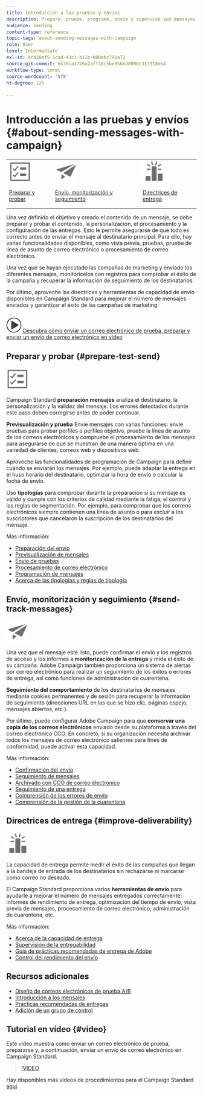 ```yaml
---
title: Introducción a las pruebas y envíos
description: Prepare, pruebe, programe, envíe y supervise sus mensajes.
audience: sending
content-type: reference
topic-tags: about-sending-messages-with-campaign
role: User
level: Intermediate
exl-id: bcb28ef5-5cad-43c1-b11b-080abc791a72
source-git-commit: 6530ca1726a2aff18c5be9566d8008c317918e64
workflow-type: tm+mt
source-wordcount: '578'
ht-degree: 12%

---
```


# Introducción a las pruebas y envíos {#about-sending-messages-with-campaign}

<table>
<tr>
<td><img src="assets/do-not-localize/icon_prepare.svg" width="60px"><p><a href="#prepare-test-send">Preparar y probar</a></p></td>
<td><img src="assets/do-not-localize/icon_send.svg" width="60px"><p><a href="#send-track-messages">Envío, monitorización y seguimiento</a></p></td>
<td><img src="assets/do-not-localize/icon_deliverability.svg" width="60px"><p><a href="#improve-deliverability">Directrices de entrega</a></p></td></tr>
</table>

Una vez definido el objetivo y creado el contenido de un mensaje, se debe preparar y probar el contenido, la personalización, el procesamiento y la configuración de las entregas. Esto le permite asegurarse de que todo es correcto antes de enviar el mensaje al destinatario principal. Para ello, hay varias funcionalidades disponibles, como vista previa, pruebas, prueba de línea de asunto de correo electrónico o procesamiento de correo electrónico.

Una vez que se hayan ejecutado las campañas de marketing y enviado los diferentes mensajes, monitorícelos con registros para comprobar el éxito de la campaña y recuperar la información de seguimiento de los destinatarios.

Por último, aproveche las directrices y herramientas de capacidad de envío disponibles en Campaign Standard para mejorar el número de mensajes enviados y garantizar el éxito de las campañas de marketing.

![](assets/do-not-localize/how-to-video.png) [Descubra cómo enviar un correo electrónico de prueba, preparar y enviar un envío de correo electrónico en vídeo](#video)

## Preparar y probar {#prepare-test-send}

<img src="assets/do-not-localize/icon_prepare.svg" width="60px">

Campaign Standard **preparación mensajes** analiza el destinatario, la personalización y la validez del mensaje. Los errores detectados durante este paso deben corregirse antes de poder continuar.

**Previsualización y prueba** Envíe mensajes con varias funciones: envíe pruebas para probar perfiles o perfiles objetivo, pruebe la línea de asunto de los correos electrónicos y compruebe el procesamiento de los mensajes para asegurarse de que se muestran de una manera óptima en una variedad de clientes, correos web y dispositivos web.

Aproveche las funcionalidades de programación de Campaign para definir cuándo se enviarán los mensajes. Por ejemplo, puede adaptar la entrega en el huso horario del destinatario, optimizar la hora de envío o calcular la fecha de envío.

Uso **tipologías** para comprobar durante la preparación si su mensaje es válido y cumple con los criterios de calidad mediante la fatiga, el control y las reglas de segmentación. Por ejemplo, para comprobar que los correos electrónicos siempre contienen una línea de asunto o para excluir a los suscriptores que cancelaron la suscripción de los destinatarios del mensaje.

Más información:

* [Preparación del envío](../../sending/using/preparing-the-send.md)
* [Previsualización de mensajes](../../sending/using/previewing-messages.md)
* [Envío de pruebas](../../sending/using/sending-proofs.md)
* [Procesamiento de correo electrónico](../../sending/using/email-rendering.md)
* [Programación de mensajes](../../sending/using/about-scheduling-messages.md)
* [Acerca de las tipologías y reglas de tipología](../../sending/using/about-typology-rules.md)

## Envío, monitorización y seguimiento {#send-track-messages}

<img src="assets/do-not-localize/icon_send.svg"  width="60px">

Una vez que el mensaje esté listo, puede confirmar el envío y los registros de acceso y los informes a **monitorización de la entrega** y mida el éxito de su campaña. Adobe Campaign también proporciona un sistema de alertas por correo electrónico para realizar un seguimiento de los éxitos o errores de entrega, así como funciones de administración de cuarentena.

**Seguimiento del comportamiento** de los destinatarios de mensajes mediante cookies permanentes y de sesión para recuperar la información de seguimiento (direcciones URL en las que se hizo clic, páginas espejo, mensajes abiertos, etc.).

Por último, puede configurar Adobe Campaign para que **conservar una copia de los correos electrónicos** enviado desde su plataforma a través del correo electrónico CCO. En concreto, si su organización necesita archivar todos los mensajes de correo electrónico salientes para fines de conformidad, puede activar esta capacidad.

Más información:

* [Confirmación del envío](../../sending/using/confirming-the-send.md)
* [Seguimiento de mensajes](../../sending/using/tracking-messages.md)
* [Archivado con CCO de correo electrónico](../../sending/using/archiving.md)
* [Seguimiento de una entrega](../../sending/using/monitoring-a-delivery.md)
* [Comprensión de los errores de envío](../../sending/using/understanding-delivery-failures.md)
* [Comprensión de la gestión de la cuarentena](../../sending/using/understanding-quarantine-management.md)

## Directrices de entrega {#improve-deliverability}

<img src="assets/do-not-localize/icon_deliverability.svg"  width="60px">

La capacidad de entrega permite medir el éxito de las campañas que llegan a la bandeja de entrada de los destinatarios sin rechazarse ni marcarse como correo no deseado.

El Campaign Standard proporciona varios **herramientas de envío** para ayudarle a mejorar el número de mensajes entregados correctamente: informes de rendimiento de entrega, optimización del tiempo de envío, vista previa de mensajes, procesamiento de correo electrónico, administración de cuarentena, etc.

Más información:

* [Acerca de la capacidad de entrega](../../sending/using/about-deliverability.md)
* [Supervisión de la entregabilidad](../../sending/using/monitor-deliverability.md)
* [Guía de prácticas recomendadas de entrega de Adobe](https://experienceleague.adobe.com/docs/deliverability-learn/deliverability-best-practice-guide/introduction.html?lang=es)
* [Control del rendimiento del envío](../../reporting/using/delivery-throughput.md)

## Recursos adicionales

* [Diseño de correos electrónicos de prueba A/B](../../channels/using/designing-an-a-b-test-email.md)
* [Introducción a los mensajes](../../channels/using/key-steps-to-send-a-message.md)
* [Prácticas recomendadas de entregas](../../sending/using/delivery-best-practices.md)
* [Adición de un grupo de control](../../sending/using/control-group.md)

## Tutorial en vídeo {#video}

Este vídeo muestra cómo enviar un correo electrónico de prueba, prepararse y, a continuación, enviar un envío de correo electrónico en Campaign Standard.

>[!VIDEO](https://video.tv.adobe.com/v/24013/)

Hay disponibles más vídeos de procedimientos para el Campaign Standard [aquí](https://experienceleague.adobe.com/docs/campaign-standard-learn/tutorials/overview.html?lang=es).

